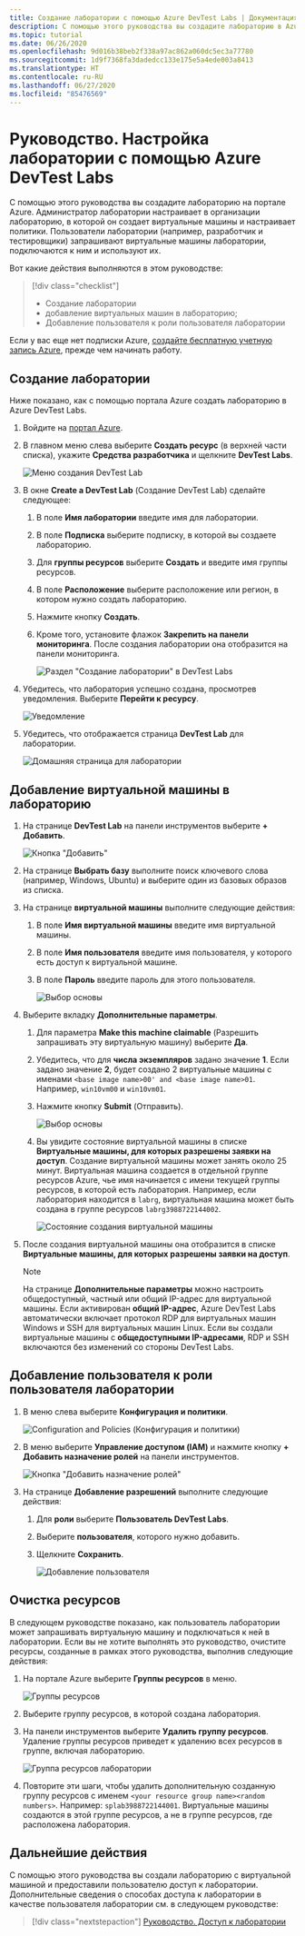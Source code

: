 ```yaml
---
title: Создание лаборатории с помощью Azure DevTest Labs | Документация Майкрософт
description: С помощью этого руководства вы создадите лабораторию в Azure DevTest Labs на портале Azure. Администратор лаборатории настраивает лабораторию, в которой он создает виртуальные машины и настраивает политики.
ms.topic: tutorial
ms.date: 06/26/2020
ms.openlocfilehash: 9d016b38beb2f338a97ac862a060dc5ec3a77780
ms.sourcegitcommit: 1d9f7368fa3dadedcc133e175e5a4ede003a8413
ms.translationtype: HT
ms.contentlocale: ru-RU
ms.lasthandoff: 06/27/2020
ms.locfileid: "85476569"
---
```

# <a name="tutorial-set-up-a-lab-by-using-azure-devtest-labs"></a>Руководство. Настройка лаборатории с помощью Azure DevTest Labs
С помощью этого руководства вы создадите лабораторию на портале Azure. Администратор лаборатории настраивает в организации лабораторию, в которой он создает виртуальные машины и настраивает политики. Пользователи лаборатории (например, разработчик и тестировщики) запрашивают виртуальные машины лаборатории, подключаются к ним и используют их. 

Вот какие действия выполняются в этом руководстве:

> [!div class="checklist"]
> * Создание лаборатории
> * добавление виртуальных машин в лабораторию;
> * Добавление пользователя к роли пользователя лаборатории

Если у вас еще нет подписки Azure, [создайте бесплатную учетную запись Azure](https://azure.microsoft.com/free/), прежде чем начинать работу.

## <a name="create-a-lab"></a>Создание лаборатории
Ниже показано, как с помощью портала Azure создать лабораторию в Azure DevTest Labs. 

1. Войдите на [портал Azure](https://portal.azure.com).
2. В главном меню слева выберите **Создать ресурс** (в верхней части списка), укажите **Средства разработчика** и щелкните **DevTest Labs**. 

    ![Меню создания DevTest Lab](./media/tutorial-create-custom-lab/new-custom-lab-menu.png)
1. В окне **Create a DevTest Lab** (Создание DevTest Lab) сделайте следующее: 
    1. В поле **Имя лаборатории** введите имя для лаборатории. 
    2. В поле **Подписка** выберите подписку, в которой вы создаете лабораторию. 
    3. Для **группы ресурсов** выберите **Создать** и введите имя группы ресурсов. 
    4. В поле **Расположение** выберите расположение или регион, в котором нужно создать лабораторию. 
    5. Нажмите кнопку **Создать**. 
    6. Кроме того, установите флажок **Закрепить на панели мониторинга**. После создания лаборатории она отобразится на панели мониторинга. 

        ![Раздел "Создание лаборатории" в DevTest Labs](./media/tutorial-create-custom-lab/create-custom-lab-blade.png)
2. Убедитесь, что лаборатория успешно создана, просмотрев уведомления. Выберите **Перейти к ресурсу**.  

    ![Уведомление](./media/tutorial-create-custom-lab/creation-notification.png)
3. Убедитесь, что отображается страница **DevTest Lab** для лаборатории. 

    ![Домашняя страница для лаборатории](./media/tutorial-create-custom-lab/lab-home-page.png)

## <a name="add-a-vm-to-the-lab"></a>Добавление виртуальной машины в лабораторию

1. На странице **DevTest Lab** на панели инструментов выберите **+ Добавить**. 

    ![Кнопка "Добавить"](./media/tutorial-create-custom-lab/add-vm-to-lab-button.png)
1. На странице **Выбрать базу** выполните поиск ключевого слова (например, Windows, Ubuntu) и выберите один из базовых образов из списка. 
1. На странице **виртуальной машины** выполните следующие действия: 
    1. В поле **Имя виртуальной машины** введите имя виртуальной машины. 
    2. В поле **Имя пользователя** введите имя пользователя, у которого есть доступ к виртуальной машине. 
    3. В поле **Пароль** введите пароль для этого пользователя. 

        ![Выбор основы](./media/tutorial-create-custom-lab/new-virtual-machine.png)
1. Выберите вкладку **Дополнительные параметры**.
    1. Для параметра **Make this machine claimable** (Разрешить запрашивать эту виртуальную машину) выберите **Да**.
    2. Убедитесь, что для **числа экземпляров** задано значение **1**. Если задано значение **2**, будет создано 2 виртуальные машины с именами `<base image name>00' and <base image name>01`. Например, `win10vm00` и `win10vm01`.     
    3. Нажмите кнопку **Submit** (Отправить). 

        ![Выбор основы](./media/tutorial-create-custom-lab/new-vm-advanced-settings.png)
    9. Вы увидите состояние виртуальной машины в списке **Виртуальные машины, для которых разрешены заявки на доступ**. Создание виртуальной машины может занять около 25 минут. Виртуальная машина создается в отдельной группе ресурсов Azure, чье имя начинается с имени текущей группы ресурсов, в которой есть лаборатория. Например, если лаборатория находится в `labrg`, виртуальная машина может быть создана в группе ресурсов `labrg3988722144002`. 

        ![Состояние создания виртуальной машины](./media/tutorial-create-custom-lab/vm-creation-status.png)
1. После создания виртуальной машины она отобразится в списке **Виртуальные машины, для которых разрешены заявки на доступ**. 

    > [!NOTE] 
    > На странице **Дополнительные параметры** можно настроить общедоступный, частный или общий IP-адрес для виртуальной машины. Если активирован **общий IP-адрес**, Azure DevTest Labs автоматически включает протокол RDP для виртуальных машин Windows и SSH для виртуальных машин Linux. Если вы создали виртуальные машины с **общедоступными IP-адресами**, RDP и SSH включаются без изменений со стороны DevTest Labs.  

## <a name="add-a-user-to-the-lab-user-role"></a>Добавление пользователя к роли пользователя лаборатории

1. В меню слева выберите **Конфигурация и политики**. 

    ![Configuration and Policies (Конфигурация и политики)](./media/tutorial-create-custom-lab/configuration-and-policies-menu.png)
1. В меню выберите **Управление доступом (IAM)** и нажмите кнопку **+ Добавить назначение ролей** на панели инструментов. 

    ![Кнопка "Добавить назначение ролей"](./media/tutorial-create-custom-lab/add-role-assignment-button.png)
1. На странице **Добавление разрешений** выполните следующие действия:
    1. Для **роли** выберите **Пользователь DevTest Labs**. 
    2. Выберите **пользователя**, которого нужно добавить. 
    3. Щелкните **Сохранить**.

        ![Добавление пользователя](./media/tutorial-create-custom-lab/add-user.png)

## <a name="clean-up-resources"></a>Очистка ресурсов
В следующем руководстве показано, как пользователь лаборатории может запрашивать виртуальную машину и подключаться к ней в лаборатории. Если вы не хотите выполнять это руководство, очистите ресурсы, созданные в рамках этого руководства, выполнив следующие действия: 

1. На портале Azure выберите **Группы ресурсов** в меню. 

    ![Группы ресурсов](./media/tutorial-create-custom-lab/resource-groups.png)
1. Выберите группу ресурсов, в которой создана лаборатория. 
1. На панели инструментов выберите **Удалить группу ресурсов**. Удаление группы ресурсов приведет к удалению всех ресурсов в группе, включая лабораторию. 

    ![Группа ресурсов лаборатории](./media/tutorial-create-custom-lab/lab-resource-group.png)
1. Повторите эти шаги, чтобы удалить дополнительную созданную группу ресурсов с именем `<your resource group name><random numbers>`. Например: `splab3988722144001`. Виртуальные машины создаются в этой группе ресурсов, а не в группе ресурсов, где расположена лаборатория. 

## <a name="next-steps"></a>Дальнейшие действия
С помощью этого руководства вы создали лабораторию с виртуальной машиной и предоставили пользователю доступ к лаборатории. Дополнительные сведения о способах доступа к лаборатории в качестве пользователя лаборатории см. в следующем руководстве:

> [!div class="nextstepaction"]
> [Руководство. Доступ к лаборатории](tutorial-use-custom-lab.md)

